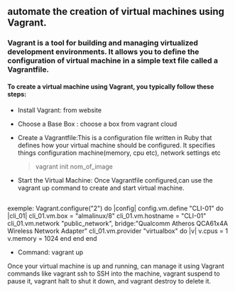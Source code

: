##  automate the creation of virtual machines using Vagrant.
###  Vagrant is a tool for building and managing virtualized development environments. It allows you to define    the configuration of virtual machine in a simple text file called a Vagrantfile.

#### To create a virtual machine using Vagrant, you typically follow these steps:
- Install Vagrant: from website
- Choose a Base Box : choose a box from vagrant cloud
- Create a Vagrantfile:This is a configuration file written in Ruby that defines how your virtual machine should be configured. It specifies things configuration machine(memory, cpu etc), network settings etc
  
  >vagrant init nom_of_image

- Start the Virtual Machine: Once Vagrantfile configured,can use the vagrant up command to create and start virtual machine.

## 
 exemple: 
      Vagrant.configure("2") do |config|
         config.vm.define "CLI-01" do |cli_01|
            cli_01.vm.box = "almalinux/8"
            cli_01.vm.hostname = "CLI-01"
            cli_01.vm.network "public_network", bridge:"Qualcomm Atheros QCA61x4A Wireless Network Adapter"
            cli_01.vm.provider "virtualbox" do |v|
                  v.cpus = 1 
                  v.memory = 1024
            end
        end
      end

- Command: vagrant up
  
Once your virtual machine is up and running, can manage it using Vagrant commands like vagrant ssh to SSH into the machine, vagrant suspend to pause it, vagrant halt to shut it down, and vagrant destroy to delete it.